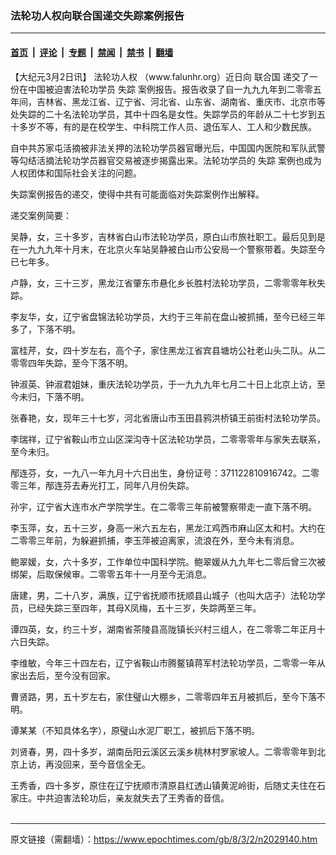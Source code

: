 ### 法轮功人权向联合国递交失踪案例报告

---

#### [首页](../../../..?n2029140) &nbsp;|&nbsp; [评论](../../../../../epoch-comment?n2029140) &nbsp;|&nbsp; [专题](../../../../../epoch-special?n2029140) &nbsp;|&nbsp; [禁闻](../../../../../epoch-news?n2029140) &nbsp;|&nbsp; [禁书](../../../../../books?n2029140) &nbsp;|&nbsp; [翻墙](https://github.com/gfw-breaker/nogfw/blob/master/README.md?n2029140)


<div class="post_content" id="artbody" itemprop="articleBody">
 <!-- article content begin -->
 <p>
  【大纪元3月2日讯】
  <ok href="https://www.epochtimes.com/gb/tag/%E6%B3%95%E8%BD%AE%E5%8A%9F%E4%BA%BA%E6%9D%83.html">
   法轮功人权
  </ok>
  （www.falunhr.org）近日向
  <ok href="https://www.epochtimes.com/gb/tag/%E8%81%94%E5%90%88%E5%9B%BD.html">
   联合国
  </ok>
  递交了一份在中国被迫害法轮功学员
  <ok href="https://www.epochtimes.com/gb/tag/%E5%A4%B1%E8%B8%AA.html">
   失踪
  </ok>
  案例报告。报告收录了自一九九九年到二零零五年间，吉林省、黑龙江省、辽宁省、河北省、山东省、湖南省、重庆市、北京市等处失踪的二十名法轮功学员，其中十四名是女性。失踪学员的年龄从二十七岁到五十多岁不等，有的是在校学生、中科院工作人员、退伍军人、工人和少数民族。
 </p>
 <p>
  自中共苏家屯活摘被非法关押的法轮功学员器官曝光后，中国国内医院和军队武警等勾结活摘法轮功学员器官交易被逐步揭露出来。法轮功学员的
  <ok href="https://www.epochtimes.com/gb/tag/%E5%A4%B1%E8%B8%AA.html">
   失踪
  </ok>
  案例也成为人权团体和国际社会关注的问题。
 </p>
 <p>
  失踪案例报告的递交，使得中共有可能面临对失踪案例作出解释。
 </p>
 <p>
  递交案例简要：
 </p>
 <p>
  吴静，女，三十多岁，吉林省白山市法轮功学员，原白山市旅社职工。最后见到是在一九九九年十月末，在北京火车站吴静被白山市公安局一个警察带着。失踪至今已七年多。
 </p>
 <p>
  卢静，女，三十三岁，黑龙江省肇东市悬化乡长胜村法轮功学员，二零零零年秋失踪。
 </p>
 <p>
  李友华，女，辽宁省盘锦法轮功学员，大约于三年前在盘山被抓捕，至今已经三年多了，下落不明。
 </p>
 <p>
  富桂芹，女，四十岁左右，高个子，家住黑龙江省宾县塘坊公社老山头二队。从二零零四年失踪，至今下落不明。
 </p>
 <p>
  钟淑英、钟淑君姐妹，重庆法轮功学员，于一九九九年七月二十日上北京上访，至今未归，下落不明。
 </p>
 <p>
  张春艳，女，现年三十七岁，河北省唐山市玉田县鸦洪桥镇王前街村法轮功学员。
 </p>
 <p>
  李瑞祥，辽宁省鞍山市立山区深沟寺十区法轮功学员，二零零零年与家失去联系，至今未归。
 </p>
 <p>
  邴连芬，女，一九八一年九月十六日出生，身份证号：371122810916742。二零零三年，邴连芬去寿光打工，同年八月份失踪。
 </p>
 <p>
  孙宇，辽宁省大连市水产学院学生。在二零零三年前被警察带走一直下落不明。
 </p>
 <p>
  李玉萍，女，五十三岁，身高一米六五左右，黑龙江鸡西市麻山区太和村。大约在二零零三年前，为躲避抓捕，李玉萍被迫离家，流浪在外，至今未有消息。
 </p>
 <p>
  鲍翠媛，女，六十多岁，工作单位中国科学院。鲍翠媛从九九年七二零后曾三次被绑架，后取保候审。二零零五年十一月至今无消息。
 </p>
 <p>
  唐建，男，二十八岁，满族，辽宁省抚顺市抚顺县山城子（也叫大店子）法轮功学员，已经失踪三至四年，其母X凤梅，五十三岁，失踪两至三年。
 </p>
 <p>
  谭四英，女，约三十岁，湖南省茶陵县高陇镇长兴村三组人，在二零零二年正月十六日失踪。
 </p>
 <p>
  李维敏，今年三十四左右，辽宁省鞍山市腾鳌镇蒋军村法轮功学员，二零零一年从家出去后，至今没有回家。
 </p>
 <p>
  曹贤路，男，五十岁左右，家住璧山大棚乡，二零零四年五月被抓后，至今下落不明。
 </p>
 <p>
  谭某某（不知具体名字），原璧山水泥厂职工，被抓后下落不明。
 </p>
 <p>
  刘贤春，男，四十多岁，湖南岳阳云溪区云溪乡桃林村罗家坡人。二零零零年到北京上访，再没回来，至今音信全无。
 </p>
 <p>
  王秀香，四十多岁，原住在辽宁抚顺市清原县红透山镇黄泥岭街，后随丈夫住在石家庄。中共迫害法轮功后，亲友就失去了王秀香的音信。
  <font color="#ffffff">
   (http://www.dajiyuan.com)
  </font>
 </p>
 <!-- article content end -->
 <div id="below_article_ad">
 </div>
</div>


---

原文链接（需翻墙）：https://www.epochtimes.com/gb/8/3/2/n2029140.htm